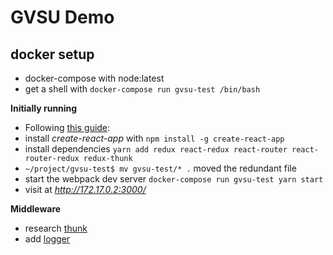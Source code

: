 # GVSU Demo

## docker setup
- docker-compose with node:latest
- get a shell with `docker-compose run gvsu-test /bin/bash`

**Initially running**
- Following [this guide](https://medium.com/@notrab/getting-started-with-create-react-app-redux-react-router-redux-thunk-d6a19259f71f):
- install _create-react-app_ with `npm install -g create-react-app`
- install dependencies `yarn add redux react-redux react-router react-router-redux redux-thunk`
- `~/project/gvsu-test$ mv gvsu-test/* .` moved the redundant file
- start the webpack dev server `docker-compose run gvsu-test yarn start`
- visit at _http://172.17.0.2:3000/_ 

**Middleware**
- research [thunk](https://medium.com/@stowball/a-dummys-guide-to-redux-and-thunk-in-react-d8904a7005d3)
- add [logger](https://github.com/evgenyrodionov/redux-logger)




